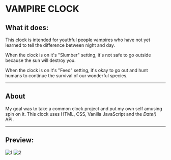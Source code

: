 # VAMPIRE CLOCK

## What it does:

This clock is intended for youthful ~~people~~ vampires who have not yet learned to tell the difference between night and day. 

When the clock is on it's "Slumber" setting, it's not safe to go outside because the sun will destroy you. 

When the clock is on it's "Feed" setting, it's okay to go out and hunt humans to continue the survival of our wonderful species. 

---
## About

My goal was to take a common clock project and put my own self amusing spin on it. This clock uses HTML, CSS, Vanilla JavaScript and the _Date()_ API.


---


## Preview:

![1](https://i.imgur.com/aEgjdaE.png)
![2](https://i.imgur.com/ZrFXkhn.png)